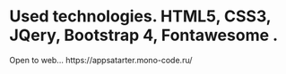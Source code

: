 <h1>Used technologies. HTML5, CSS3, JQery, Bootstrap 4, Fontawesome .</h1>
Open to web...
https://appsatarter.mono-code.ru/
